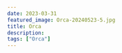 ```yaml
---
date: 2023-03-31
featured_image: Orca-20240523-5.jpg
title: Orca
description: 
tags: ["Orca"]
---
```

